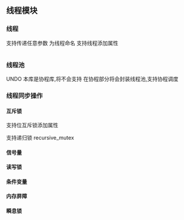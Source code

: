 ## 线程模块

### 线程

支持传递任意参数
为线程命名
支持线程添加属性
```

```


### 线程池
UNDO 
本库是协程库,将不会支持
在协程部分将会封装线程池,支持协程调度

### 线程同步操作

#### 互斥锁
支持位互斥锁添加属性

支持递归锁 recursive_mutex

#### 信号量

#### 读写锁

#### 条件变量

#### 内存屏障

#### 瞬息锁






